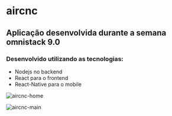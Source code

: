 # aircnc

## Aplicação desenvolvida durante a semana omnistack 9.0

### Desenvolvido utilizando as tecnologias: 
* Nodejs no backend
* React para o frontend
* React-Native para o mobile

![aircnc-home](https://user-images.githubusercontent.com/54416354/76552942-bc836b00-6472-11ea-80e4-87f973d4f44d.png)

![aircnc-main](https://user-images.githubusercontent.com/54416354/76553731-52b79100-6473-11ea-9aee-c9d72c32a1f9.png)
